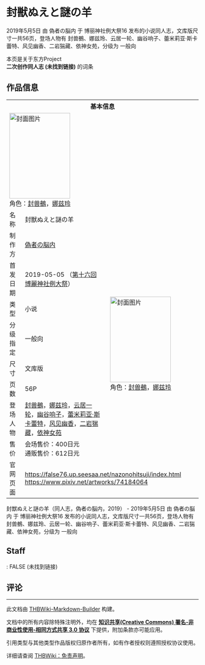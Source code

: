 # 封獣ぬえと謎の羊

<!-- source html: G:\repos\THBWiki-Markdown-Builder\THBWikiMarkdown\Temp\main\c\c4\ns0%3A%E5%B0%81%E7%8D%A3%E3%81%AC%E3%81%88%E3%81%A8%E8%AC%8E%E3%81%AE%E7%BE%8A.html -->

2019年5月5日 由 偽者の脳内 于 博丽神社例大祭16 发布的小说同人志，文库版尺寸一共56页，登场人物有 封兽鵺、娜兹玲、云居一轮、幽谷响子、蕾米莉亚·斯卡蕾特、风见幽香、二岩猯藏、依神女苑，分级为 一般向

本页是关于东方Project  
 **二次创作同人志 (未找到链接)** 的词条

## 作品信息

<table><tbody><tr><th colspan="3">基本信息</th></tr><tr><td class="cover-artwork-mobile" colspan="2"><a href="./文件-封獣ぬえと謎の羊封面.jpg.md" class="image" title="封面图片"><img alt="封面图片" src="https://upload.thwiki.cc/thumb/e/e8/%E5%B0%81%E7%8D%A3%E3%81%AC%E3%81%88%E3%81%A8%E8%AC%8E%E3%81%AE%E7%BE%8A%E5%B0%81%E9%9D%A2.jpg/159px-%E5%B0%81%E7%8D%A3%E3%81%AC%E3%81%88%E3%81%A8%E8%AC%8E%E3%81%AE%E7%BE%8A%E5%B0%81%E9%9D%A2.jpg" decoding="async" loading="lazy" width="159" height="224" srcset="https://upload.thwiki.cc/thumb/e/e8/%E5%B0%81%E7%8D%A3%E3%81%AC%E3%81%88%E3%81%A8%E8%AC%8E%E3%81%AE%E7%BE%8A%E5%B0%81%E9%9D%A2.jpg/238px-%E5%B0%81%E7%8D%A3%E3%81%AC%E3%81%88%E3%81%A8%E8%AC%8E%E3%81%AE%E7%BE%8A%E5%B0%81%E9%9D%A2.jpg 1.5x, https://upload.thwiki.cc/thumb/e/e8/%E5%B0%81%E7%8D%A3%E3%81%AC%E3%81%88%E3%81%A8%E8%AC%8E%E3%81%AE%E7%BE%8A%E5%B0%81%E9%9D%A2.jpg/318px-%E5%B0%81%E7%8D%A3%E3%81%AC%E3%81%88%E3%81%A8%E8%AC%8E%E3%81%AE%E7%BE%8A%E5%B0%81%E9%9D%A2.jpg 2x" data-file-width="350" data-file-height="493"></a><div class="cover-char">角色：<a href="./封兽鵺.md" title="封兽鵺">封兽鵺</a>，<a href="./娜兹玲.md" title="娜兹玲">娜兹玲</a></div></td>
</tr><tr><td class="label">名称</td><td colspan="2"> 封獣ぬえと謎の羊 </td></tr><tr><td class="label">制作方</td><td><a href="./偽者の脳内.md" title="偽者の脳内">偽者の脳内</a></td><td class="cover-artwork" rowspan="8" style="min-width:224px;"><a href="./文件-封獣ぬえと謎の羊封面.jpg.md" class="image" title="封面图片"><img alt="封面图片" src="https://upload.thwiki.cc/thumb/e/e8/%E5%B0%81%E7%8D%A3%E3%81%AC%E3%81%88%E3%81%A8%E8%AC%8E%E3%81%AE%E7%BE%8A%E5%B0%81%E9%9D%A2.jpg/159px-%E5%B0%81%E7%8D%A3%E3%81%AC%E3%81%88%E3%81%A8%E8%AC%8E%E3%81%AE%E7%BE%8A%E5%B0%81%E9%9D%A2.jpg" decoding="async" loading="lazy" width="159" height="224" srcset="https://upload.thwiki.cc/thumb/e/e8/%E5%B0%81%E7%8D%A3%E3%81%AC%E3%81%88%E3%81%A8%E8%AC%8E%E3%81%AE%E7%BE%8A%E5%B0%81%E9%9D%A2.jpg/238px-%E5%B0%81%E7%8D%A3%E3%81%AC%E3%81%88%E3%81%A8%E8%AC%8E%E3%81%AE%E7%BE%8A%E5%B0%81%E9%9D%A2.jpg 1.5x, https://upload.thwiki.cc/thumb/e/e8/%E5%B0%81%E7%8D%A3%E3%81%AC%E3%81%88%E3%81%A8%E8%AC%8E%E3%81%AE%E7%BE%8A%E5%B0%81%E9%9D%A2.jpg/318px-%E5%B0%81%E7%8D%A3%E3%81%AC%E3%81%88%E3%81%A8%E8%AC%8E%E3%81%AE%E7%BE%8A%E5%B0%81%E9%9D%A2.jpg 2x" data-file-width="350" data-file-height="493"></a><div class="cover-char">角色：<a href="./封兽鵺.md" title="封兽鵺">封兽鵺</a>，<a href="./娜兹玲.md" title="娜兹玲">娜兹玲</a></div></td>
</tr><tr><td class="label">首发日期</td><td>2019-05-05&#160;（<a href="/展会作品列表?e=%E5%8D%9A%E4%B8%BD%E7%A5%9E%E7%A4%BE%E4%BE%8B%E5%A4%A7%E7%A5%AD%2316">第十六回 博麗神社例大祭</a>）</td></tr><tr><td class="label">类型</td><td>小说</td></tr><tr><td class="label">分级指定</td><td>一般向</td></tr><tr><td class="label">尺寸</td><td>文库版</td></tr><tr><td class="label">页数</td><td>56P</td></tr><tr><td class="label">登场人物</td><td><a href="./封兽鵺.md" title="封兽鵺">封兽鵺</a>，<a href="./娜兹玲.md" title="娜兹玲">娜兹玲</a>，<a href="./云居一轮.md" title="云居一轮">云居一轮</a>，<a href="./幽谷响子.md" title="幽谷响子">幽谷响子</a>，<a href="./蕾米莉亚·斯卡蕾特.md" title="蕾米莉亚·斯卡蕾特">蕾米莉亚·斯卡蕾特</a>，<a href="./风见幽香.md" title="风见幽香">风见幽香</a>，<a href="./二岩猯藏.md" title="二岩猯藏">二岩猯藏</a>，<a href="./依神女苑.md" title="依神女苑">依神女苑</a></td></tr><tr><td class="label">售价</td><td>会场售价：400日元<br>通贩售价：612日元</td></tr>
<tr><td class="label">官网页面</td><td colspan="2"><a rel="nofollow" class="external free" href="https://false76.up.seesaa.net/nazonohitsuji/index.html">https://false76.up.seesaa.net/nazonohitsuji/index.html</a><br><a rel="nofollow" class="external free" href="https://www.pixiv.net/artworks/74184064">https://www.pixiv.net/artworks/74184064</a></td></tr></tbody></table>

封獣ぬえと謎の羊（同人志，偽者の脳内，2019） - 2019年5月5日 由 偽者の脳内 于 博丽神社例大祭16 发布的小说同人志，文库版尺寸一共56页，登场人物有 封兽鵺、娜兹玲、云居一轮、幽谷响子、蕾米莉亚·斯卡蕾特、风见幽香、二岩猯藏、依神女苑，分级为 一般向

## Staff
: FALSE (未找到链接)


## 评论




---

此文档由 [THBWiki-Markdown-Builder](https://github.com/Delsin-Yu/THBWiki-Markdown-Builder) 构建。

文档中的所有内容除特殊注明外，均在 [**知识共享(Creative Commons) 署名-非商业性使用-相同方式共享 3.0 协议**](https://creativecommons.org/licenses/by-sa/3.0/deed.zh-hans) 下提供，附加条款亦可能应用。

引用类型与其他类型作品版权归原作者所有，如有作者授权则遵照授权协议使用。

详细请查阅 [THBWiki：免责声明](https://thbwiki.cc/THBWiki:%E5%85%8D%E8%B4%A3%E5%A3%B0%E6%98%8E)。

